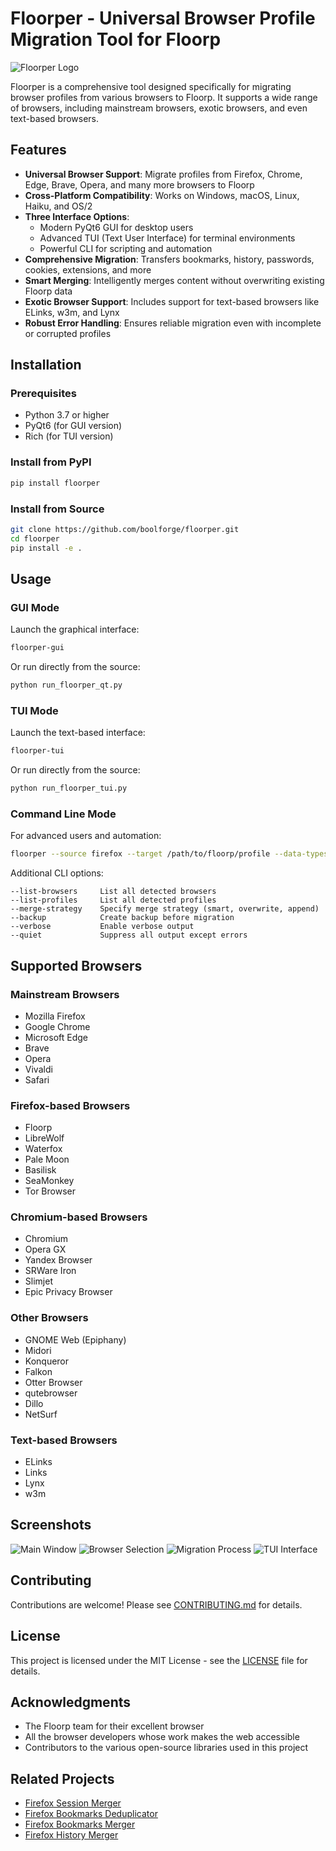 # Floorper - Universal Browser Profile Migration Tool for Floorp

![Floorper Logo](docs/images/floorper_logo.png)

Floorper is a comprehensive tool designed specifically for migrating browser profiles from various browsers to Floorp. It supports a wide range of browsers, including mainstream browsers, exotic browsers, and even text-based browsers.

## Features

- **Universal Browser Support**: Migrate profiles from Firefox, Chrome, Edge, Brave, Opera, and many more browsers to Floorp
- **Cross-Platform Compatibility**: Works on Windows, macOS, Linux, Haiku, and OS/2
- **Three Interface Options**: 
  - Modern PyQt6 GUI for desktop users
  - Advanced TUI (Text User Interface) for terminal environments
  - Powerful CLI for scripting and automation
- **Comprehensive Migration**: Transfers bookmarks, history, passwords, cookies, extensions, and more
- **Smart Merging**: Intelligently merges content without overwriting existing Floorp data
- **Exotic Browser Support**: Includes support for text-based browsers like ELinks, w3m, and Lynx
- **Robust Error Handling**: Ensures reliable migration even with incomplete or corrupted profiles

## Installation

### Prerequisites

- Python 3.7 or higher
- PyQt6 (for GUI version)
- Rich (for TUI version)

### Install from PyPI

```bash
pip install floorper
```

### Install from Source

```bash
git clone https://github.com/boolforge/floorper.git
cd floorper
pip install -e .
```

## Usage

### GUI Mode

Launch the graphical interface:

```bash
floorper-gui
```

Or run directly from the source:

```bash
python run_floorper_qt.py
```

### TUI Mode

Launch the text-based interface:

```bash
floorper-tui
```

Or run directly from the source:

```bash
python run_floorper_tui.py
```

### Command Line Mode

For advanced users and automation:

```bash
floorper --source firefox --target /path/to/floorp/profile --data-types bookmarks,history,passwords
```

Additional CLI options:
```
--list-browsers     List all detected browsers
--list-profiles     List all detected profiles
--merge-strategy    Specify merge strategy (smart, overwrite, append)
--backup            Create backup before migration
--verbose           Enable verbose output
--quiet             Suppress all output except errors
```

## Supported Browsers

### Mainstream Browsers
- Mozilla Firefox
- Google Chrome
- Microsoft Edge
- Brave
- Opera
- Vivaldi
- Safari

### Firefox-based Browsers
- Floorp
- LibreWolf
- Waterfox
- Pale Moon
- Basilisk
- SeaMonkey
- Tor Browser

### Chromium-based Browsers
- Chromium
- Opera GX
- Yandex Browser
- SRWare Iron
- Slimjet
- Epic Privacy Browser

### Other Browsers
- GNOME Web (Epiphany)
- Midori
- Konqueror
- Falkon
- Otter Browser
- qutebrowser
- Dillo
- NetSurf

### Text-based Browsers
- ELinks
- Links
- Lynx
- w3m

## Screenshots

![Main Window](docs/images/main_window.png)
![Browser Selection](docs/images/browser_selection.png)
![Migration Process](docs/images/migration_process.png)
![TUI Interface](docs/images/tui_interface.png)

## Contributing

Contributions are welcome! Please see [CONTRIBUTING.md](CONTRIBUTING.md) for details.

## License

This project is licensed under the MIT License - see the [LICENSE](LICENSE) file for details.

## Acknowledgments

- The Floorp team for their excellent browser
- All the browser developers whose work makes the web accessible
- Contributors to the various open-source libraries used in this project

## Related Projects

- [Firefox Session Merger](https://github.com/james-cube/firefox-session-merger)
- [Firefox Bookmarks Deduplicator](https://github.com/james-cube/firefox-bookmarks-deduplicator)
- [Firefox Bookmarks Merger](https://github.com/james-cube/firefox-bookmarks-merger)
- [Firefox History Merger](https://github.com/crazy-max/firefox-history-merger)
